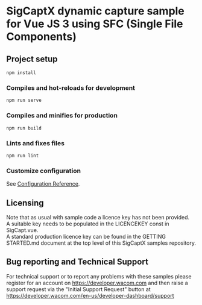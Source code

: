 # SigCaptX dynamic capture sample for Vue JS 3 using SFC (Single File Components)

## Project setup
```
npm install
```

### Compiles and hot-reloads for development
```
npm run serve
```

### Compiles and minifies for production
```
npm run build
```

### Lints and fixes files
```
npm run lint
```

### Customize configuration
See [Configuration Reference](https://cli.vuejs.org/config/).

## Licensing
Note that as usual with sample code a licence key has not been provided.  
A suitable key needs to be populated in the LICENCEKEY const in SigCapt.vue.  
A standard production licence key can be found in the GETTING STARTED.md document at the top level of this SigCaptX samples repository.  

## Bug reporting and Technical Support
For technical support or to report any problems with these samples please register for an account on https://developer.wacom.com and then raise a support request via the "Initial Support Request" button at https://developer.wacom.com/en-us/developer-dashboard/support
